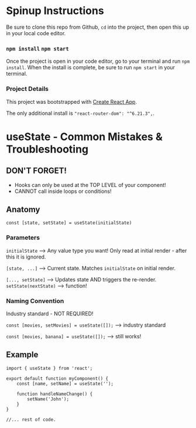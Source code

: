 # Spinup Instructions

Be sure to clone this repo from Github, `cd` into the project, then open this up in your local code editor.

### `npm install` `npm start`

Once the project is open in your code editor, go to your terminal and run `npm install`. When the install is complete, be sure to run `npm start` in your terminal.

### Project Details

This project was bootstrapped with [Create React App](https://github.com/facebook/create-react-app).

The only additional install is `"react-router-dom": "^6.21.3",`.

# useState - Common Mistakes & Troubleshooting

## DON'T FORGET!

- Hooks can only be used at the TOP LEVEL of your component!
- CANNOT call inside loops or conditions!

## Anatomy

`const [state, setState] = useState(initialState)`

### Parameters

`initialState` --> Any value type you want! Only read at initial render - after this it is ignored.

`[state, ...]` --> Current state. Matches `initialState` on initial render.

`[..., setState]` --> Updates state AND triggers the re-render.
`setState(nextState)` --> function!

### Naming Convention

Industry standard - NOT REQUIRED!

`const [movies, setMovies] = useState([]);` --> industry standard

`const [movies, banana] = useState([]);` --> still works!

## Example

```
import { useState } from 'react';

export default function myComponent() {
    const [name, setName] = useState('');

    function handleNameChange() {
        setName('John');
    }
}

//... rest of code.
```
